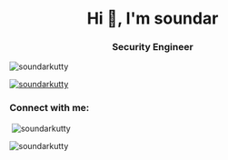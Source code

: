 <h1 align="center">Hi 👋, I'm soundar</h1>
<h3 align="center">Security Engineer</h3>

<p align="left"> <img src="https://komarev.com/ghpvc/?username=soundarkutty&label=Profile%20views&color=0e75b6&style=flat" alt="soundarkutty" /> </p>

<p align="left"> <a href="https://github.com/ryo-ma/github-profile-trophy"><img src="https://github-profile-trophy.vercel.app/?username=soundarkutty" alt="soundarkutty" /></a> </p>

<h3 align="left">Connect with me:</h3>
<p align="left">
</p>

<p>&nbsp;<img align="center" src="https://github-readme-stats.vercel.app/api?username=soundarkutty&show_icons=true&locale=en" alt="soundarkutty" /></p>

<p><img align="center" src="https://github-readme-streak-stats.herokuapp.com/?user=soundarkutty&" alt="soundarkutty" /></p>
